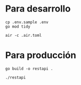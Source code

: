 # Para desarrollo

```
cp .env.sample .env
go mod tidy

air -c .air.toml
```

# Para producción

```
go build -o restapi .

./restapi
```
